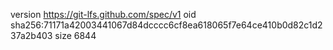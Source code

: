 version https://git-lfs.github.com/spec/v1
oid sha256:71171a42003441067d84dcccc6cf8ea618065f7e64ce410b0d82c1d237a2b403
size 6844
